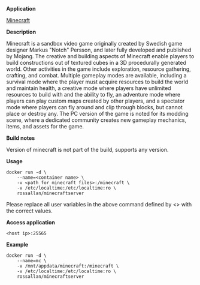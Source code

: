 **Application**

[Minecraft](https://minecraft.net/)

**Description**

Minecraft is a sandbox video game originally created by Swedish game designer Markus "Notch" Persson, and later fully developed and published by Mojang. The creative and building aspects of Minecraft enable players to build constructions out of textured cubes in a 3D procedurally generated world. Other activities in the game include exploration, resource gathering, crafting, and combat. Multiple gameplay modes are available, including a survival mode where the player must acquire resources to build the world and maintain health, a creative mode where players have unlimited resources to build with and the ability to fly, an adventure mode where players can play custom maps created by other players, and a spectator mode where players can fly around and clip through blocks, but cannot place or destroy any. The PC version of the game is noted for its modding scene, where a dedicated community creates new gameplay mechanics, items, and assets for the game.

**Build notes**

Version of minecraft is not part of the build, supports any version.

**Usage**
```
docker run -d \
    --name=<container name> \
    -v <path for minecraft files>:/minecraft \
    -v /etc/localtime:/etc/localtime:ro \
    rossallan/minecraftserver
```

Please replace all user variables in the above command defined by <> with the correct values.

**Access application**

`<host ip>:25565`

**Example**
```
docker run -d \
    --name=mc \
    -v /mnt/appdata/minecraft:/minecraft \
    -v /etc/localtime:/etc/localtime:ro \
    rossallan/minecraftserver
```

